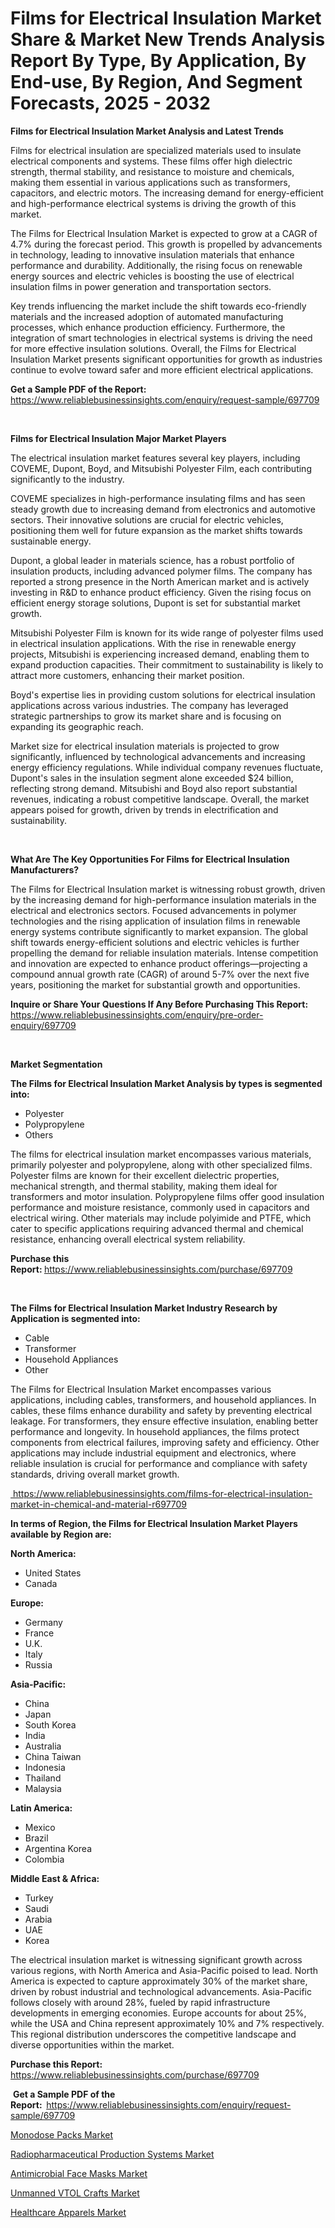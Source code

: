 <p><h1>Films for Electrical Insulation Market Share & Market New Trends Analysis Report By Type, By Application, By End-use, By Region, And Segment Forecasts, 2025 - 2032</h1></p><p><strong>Films for Electrical Insulation Market Analysis and Latest Trends</strong></p>
<p><p>Films for electrical insulation are specialized materials used to insulate electrical components and systems. These films offer high dielectric strength, thermal stability, and resistance to moisture and chemicals, making them essential in various applications such as transformers, capacitors, and electric motors. The increasing demand for energy-efficient and high-performance electrical systems is driving the growth of this market.</p><p>The Films for Electrical Insulation Market is expected to grow at a CAGR of 4.7% during the forecast period. This growth is propelled by advancements in technology, leading to innovative insulation materials that enhance performance and durability. Additionally, the rising focus on renewable energy sources and electric vehicles is boosting the use of electrical insulation films in power generation and transportation sectors. </p><p>Key trends influencing the market include the shift towards eco-friendly materials and the increased adoption of automated manufacturing processes, which enhance production efficiency. Furthermore, the integration of smart technologies in electrical systems is driving the need for more effective insulation solutions. Overall, the Films for Electrical Insulation Market presents significant opportunities for growth as industries continue to evolve toward safer and more efficient electrical applications.</p></p>
<p><strong>Get a Sample PDF of the Report:&nbsp;</strong> <a href="https://www.reliablebusinessinsights.com/enquiry/request-sample/697709?utm_campaign=84&utm_medium=2&utm_source=Github&utm_content=ia&utm_term=23032025&utm_id=films-for-electrical-insulation">https://www.reliablebusinessinsights.com/enquiry/request-sample/697709</a></p>
<p>&nbsp;</p>
<p><strong>Films for Electrical Insulation Major Market Players</strong></p>
<p><p>The electrical insulation market features several key players, including COVEME, Dupont, Boyd, and Mitsubishi Polyester Film, each contributing significantly to the industry. </p><p>COVEME specializes in high-performance insulating films and has seen steady growth due to increasing demand from electronics and automotive sectors. Their innovative solutions are crucial for electric vehicles, positioning them well for future expansion as the market shifts towards sustainable energy.</p><p>Dupont, a global leader in materials science, has a robust portfolio of insulation products, including advanced polymer films. The company has reported a strong presence in the North American market and is actively investing in R&D to enhance product efficiency. Given the rising focus on efficient energy storage solutions, Dupont is set for substantial market growth.</p><p>Mitsubishi Polyester Film is known for its wide range of polyester films used in electrical insulation applications. With the rise in renewable energy projects, Mitsubishi is experiencing increased demand, enabling them to expand production capacities. Their commitment to sustainability is likely to attract more customers, enhancing their market position.</p><p>Boyd's expertise lies in providing custom solutions for electrical insulation applications across various industries. The company has leveraged strategic partnerships to grow its market share and is focusing on expanding its geographic reach.</p><p>Market size for electrical insulation materials is projected to grow significantly, influenced by technological advancements and increasing energy efficiency regulations. While individual company revenues fluctuate, Dupont's sales in the insulation segment alone exceeded $24 billion, reflecting strong demand. Mitsubishi and Boyd also report substantial revenues, indicating a robust competitive landscape. Overall, the market appears poised for growth, driven by trends in electrification and sustainability.</p></p>
<p>&nbsp;</p>
<p><strong>What Are The Key Opportunities For Films for Electrical Insulation Manufacturers?</strong></p>
<p><p>The Films for Electrical Insulation market is witnessing robust growth, driven by the increasing demand for high-performance insulation materials in the electrical and electronics sectors. Focused advancements in polymer technologies and the rising application of insulation films in renewable energy systems contribute significantly to market expansion. The global shift towards energy-efficient solutions and electric vehicles is further propelling the demand for reliable insulation materials. Intense competition and innovation are expected to enhance product offerings—projecting a compound annual growth rate (CAGR) of around 5-7% over the next five years, positioning the market for substantial growth and opportunities.</p></p>
<p><strong>Inquire or Share Your Questions If Any Before Purchasing This Report:</strong> <a href="https://www.reliablebusinessinsights.com/enquiry/pre-order-enquiry/697709?utm_campaign=84&utm_medium=2&utm_source=Github&utm_content=ia&utm_term=23032025&utm_id=films-for-electrical-insulation">https://www.reliablebusinessinsights.com/enquiry/pre-order-enquiry/697709</a></p>
<p>&nbsp;</p>
<p><strong>Market Segmentation</strong></p>
<p><strong>The Films for Electrical Insulation Market Analysis by types is segmented into:</strong></p>
<p><ul><li>Polyester</li><li>Polypropylene</li><li>Others</li></ul></p>
<p><p>The films for electrical insulation market encompasses various materials, primarily polyester and polypropylene, along with other specialized films. Polyester films are known for their excellent dielectric properties, mechanical strength, and thermal stability, making them ideal for transformers and motor insulation. Polypropylene films offer good insulation performance and moisture resistance, commonly used in capacitors and electrical wiring. Other materials may include polyimide and PTFE, which cater to specific applications requiring advanced thermal and chemical resistance, enhancing overall electrical system reliability.</p></p>
<p><strong>Purchase this Report:&nbsp;</strong><a href="https://www.reliablebusinessinsights.com/purchase/697709?utm_campaign=84&utm_medium=2&utm_source=Github&utm_content=ia&utm_term=23032025&utm_id=films-for-electrical-insulation">https://www.reliablebusinessinsights.com/purchase/697709</a></p>
<p>&nbsp;</p>
<p><strong>The Films for Electrical Insulation Market Industry Research by Application is segmented into:</strong></p>
<p><ul><li>Cable</li><li>Transformer</li><li>Household Appliances</li><li>Other</li></ul></p>
<p><p>The Films for Electrical Insulation Market encompasses various applications, including cables, transformers, and household appliances. In cables, these films enhance durability and safety by preventing electrical leakage. For transformers, they ensure effective insulation, enabling better performance and longevity. In household appliances, the films protect components from electrical failures, improving safety and efficiency. Other applications may include industrial equipment and electronics, where reliable insulation is crucial for performance and compliance with safety standards, driving overall market growth.</p></p>
<p><a href="https://www.reliablebusinessinsights.com/films-for-electrical-insulation-market-in-chemical-and-material-r697709?utm_campaign=84&utm_medium=2&utm_source=Github&utm_content=ia&utm_term=23032025&utm_id=films-for-electrical-insulation">&nbsp;https://www.reliablebusinessinsights.com/films-for-electrical-insulation-market-in-chemical-and-material-r697709</a></p>
<p><strong>In terms of Region, the Films for Electrical Insulation Market Players available by Region are:</strong></p>
<p>
    <p> <strong> North America: </strong>
        <ul>
            <li>United States</li>
            <li>Canada</li>
        </ul>
        </p> 
    <p> <strong> Europe: </strong>
        <ul>
            <li>Germany</li>
            <li>France</li>
            <li>U.K.</li>
            <li>Italy</li>
            <li>Russia</li>
        </ul>
        </p> 
    <p> <strong> Asia-Pacific: </strong>
        <ul>
            <li>China</li>
            <li>Japan</li>
            <li>South Korea</li>
            <li>India</li>
            <li>Australia</li>
            <li>China Taiwan</li>
            <li>Indonesia</li>
            <li>Thailand</li>
            <li>Malaysia</li>
        </ul>
        </p> 
    <p> <strong> Latin America: </strong>
        <ul>
            <li>Mexico</li>
            <li>Brazil</li>
            <li>Argentina Korea</li>
            <li>Colombia</li>
        </ul>
        </p> 
    <p> <strong> Middle East & Africa: </strong>
        <ul>
            <li>Turkey</li>
            <li>Saudi</li>
            <li>Arabia</li>
            <li>UAE</li>
            <li>Korea</li>
        </ul>
    </p>
    </p>
<p><p>The electrical insulation market is witnessing significant growth across various regions, with North America and Asia-Pacific poised to lead. North America is expected to capture approximately 30% of the market share, driven by robust industrial and technological advancements. Asia-Pacific follows closely with around 28%, fueled by rapid infrastructure developments in emerging economies. Europe accounts for about 25%, while the USA and China represent approximately 10% and 7% respectively. This regional distribution underscores the competitive landscape and diverse opportunities within the market.</p></p>
<p><strong>Purchase this Report: </strong><a href="https://www.reliablebusinessinsights.com/purchase/697709?utm_campaign=84&utm_medium=2&utm_source=Github&utm_content=ia&utm_term=23032025&utm_id=films-for-electrical-insulation">https://www.reliablebusinessinsights.com/purchase/697709</a></p>
<p>&nbsp;<strong>Get a Sample PDF of the Report:&nbsp;&nbsp;</strong><a href="https://www.reliablebusinessinsights.com/enquiry/request-sample/697709?utm_campaign=84&utm_medium=2&utm_source=Github&utm_content=ia&utm_term=23032025&utm_id=films-for-electrical-insulation">https://www.reliablebusinessinsights.com/enquiry/request-sample/697709</a></p>
<p><strong></strong></p>
<p><p><a href="https://github.com/gilerzelko7a/Market-Research-Report-List-1/blob/main/monodose-packs-market.md?utm_campaign=84&utm_medium=2&utm_source=Github&utm_content=ia&utm_term=23032025&utm_id=films-for-electrical-insulation">Monodose Packs Market</a></p><p><a href="https://github.com/sentoljinqiu/Market-Research-Report-List-1/blob/main/radiopharmaceutical-production-systems-market.md?utm_campaign=84&utm_medium=2&utm_source=Github&utm_content=ia&utm_term=23032025&utm_id=films-for-electrical-insulation">Radiopharmaceutical Production Systems Market</a></p><p><a href="https://github.com/saribuissawi/Market-Research-Report-List-1/blob/main/antimicrobial-face-masks-market.md?utm_campaign=84&utm_medium=2&utm_source=Github&utm_content=ia&utm_term=23032025&utm_id=films-for-electrical-insulation">Antimicrobial Face Masks Market</a></p><p><a href="https://github.com/kecixayaab/Market-Research-Report-List-1/blob/main/unmanned-vtol-crafts-market.md?utm_campaign=84&utm_medium=2&utm_source=Github&utm_content=ia&utm_term=23032025&utm_id=films-for-electrical-insulation">Unmanned VTOL Crafts Market</a></p><p><a href="https://github.com/vandelmanize/Market-Research-Report-List-1/blob/main/healthcare-apparels-market.md?utm_campaign=84&utm_medium=2&utm_source=Github&utm_content=ia&utm_term=23032025&utm_id=films-for-electrical-insulation">Healthcare Apparels Market</a></p></p>